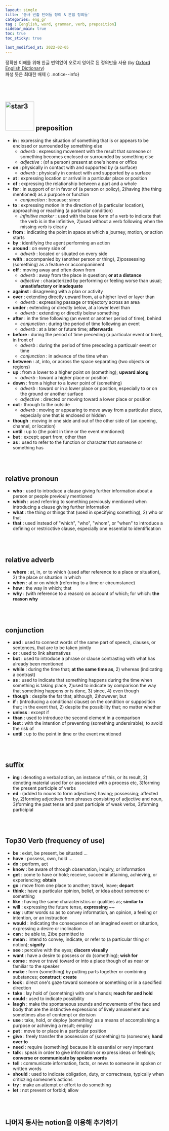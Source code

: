 ```yaml
---
layout: single
title: '동사 빈출 단어들 정리 & 문법 정의들'
categories: eng_gr
tag : [english, word, grammar, verb, preposition]
sidebar_main: true
toc: true
toc_sticky: true

last_modified_at: 2022-02-05
---
```


정확한 이해를 위해 한글 번역없이 오로지 영어로 된 정의만을 사용 (by [Oxford English Dictionary](https://www.oed.com/)) <br> 파생 뜻은 최대한 배제
{: .notice--info}

<br>
<br>

## <img width="91" alt="star3" src="https://user-images.githubusercontent.com/78655692/151471989-9e21d7a8-a7b6-44b0-b598-2bb204b56b00.png"> preposition

- **in** : expressing the situation of something that is or appears to be enclosed or surrounded by something else
  - *adverb* : expressing movement with the result that someone or something becomes enclosed or surrounded by something else
  - *adjective* : (of a person) present at one's home or office
- **on** : physically in contact with and supported by (a surface)
  - *adverb* : physically in contact with and supported by a surface
- **at** : expressing location or arrival in a particular place or position
- **of** : expressing the relationship between a part and a whole
- **for** : in support of or in favor of (a person or policy), 2)having (the thing mentioned) as a purpose or function
  - *conjunction* : because; since
- **to** : expressing motion in the direction of (a particular location), approaching or reaching (a particular condition)
  - *infinitive marker* : used with the base form of a verb to indicate that the verb is in the infinitive, 2)used without a verb following when the missing verb is clearly
- **from** : indicating the point in space at which a journey, motion, or action starts
- **by** : identifying the agent performing an action
- **around** : on every side of 
	- *adverb* : located or situated on every side
- **with** : accompanied by (another person or thing), 2)possessing (something) as a feature or accompaniment
- **off** : moving away and often down from 
	- *adverb* : away from the place in question; **or at a distance**
	- *adjective* : characterized by performing or feeling worse than usual; **unsatisfactory or inadequate**
- **against** : disagreeing with a plan or activity
- **over** : extending directly upward from, at a higher level or layer than
	- *adverb* : expressing passage or trajectory across an area
- **under** : extending or directly below, at a lower level than
	- *adverb* : extending or directly below something
- **after** : in the time following (an event or another period of time), behind
	- *conjunction* : during the period of time following an event
	-  *adverb* : at a later or future time; **afterwards**
- **before** : during the period of time preceding (a particular event or time), in front of
	- *adverb* : during the period of time preceding a particualr event or time
	- *conjunction* : in advance of the time when
- **between** : at, into, or across the space separating (two objects or regions)
- **up** : from a lower to a higher point on (something); **upward along**
	- *adverb* : toward a higher place or position
- **down** : from a higher to a lower point of (something)
	- *adverb* : toward or in a lower place or position, especially to or on the ground or another surface
	- *adjective* : directed or moving toward a lower place or position
- **out** : through to the outside
	- *adverb* : moving or appearing to move away from a particular place, especially one that is enclosed or hidden
- **though** : moving in one side and out of the other side of (an opening, channel, or location)
- **until** : up to (the point in time or the event mentioned)
- **but** : except; apart from; other than
- **as** : used to refer to the function or character that someone or something has

<br>
<br>

## relative pronoun

- **who** : used to introduce a clause giving further information about a person or people previouly mentioned
- **which** : used referring to something previously mentioned when introducing a clause giving further information
- **what** : the thing or things that (used in specifying something), 2) who or that
- **that** : used instead of "which", "who", "whom", or "when" to introduce a defining or restricctive clause, especially one essential to identification

<br>
<br>

## relative adverb

- **where** : at, in, or to which (used after reference to a place or situation), 2) the place or situation in which
- **when** : at or on which (referring to a time or circumstance)
- **how** : the way in which; that
- **why** : (with reference to a reason) on account of which; for which: **the reason why**

<br>
<br>

## conjunction

- **and** : used to connect words of the same part of speech, clauses, or sentences, that are to be taken jointly
- **or** : used to link alternatives
- **but** : used to introduce a phrase or clause contrasting with what has already been mentioned
- **while** : during the time that; **at the same time as**, 2) whereas (indicating a contrast)
- **as** : used to indicate that something happens during the time when something is taking place, 2)used to indicate by comparison the way that something happens or is done, 3) since, 4) even though
- **though** : despite the fat that; although, 2)however; but
- **if** : (introducing a conditional clause) on the condition or supposition that; in the event that, 2) despite the possibility that; no matter whether
- **unless** : except if
- **than** : used to introduce the second element in a comparison
- **lest** : with the intention of preventing (something undersirable); to avoid the risk of
- **until** : up to the point in time or the event mentioned

<br>
<br>

## suffix

- **ing** : denoting a verbal action, an instance of this, or its result, 2) denoting material used for or associated with a process etc, 3)forming the present participle of verbs
- **ed** : (added to nouns to form adjectives) having; possessing; affected by, 2)forming adjectives from phrases consisting of adjective and noun, 3)forming the past tense and past participle of weak verbs, 3)forming participial 

<br>
<br>

## Top30 Verb (frequency of use)

- **be** : exist, be present, be situated ...
- **have** : possess, own, hold ...
- **do** : perform, act
- **know** : be aware of through observation, inquiry, or information
- **get** : come to have or hold; receive, succed in attaining, achieving, or experiencing; **obtain**
- **go** : move from one place to another; travel, leave; **depart** 
- **think** : have a particular opinion, belief, or idea about someone or something 
- **like** : having the same characteristics or qualities as; **similar to**
- **will** : expressing the future tense, **expressing** ~~
- **say** : utter words so as to convey information, an opinion, a feeling or intention, or an instruction
- **would** : indicating the consequence of an imagined event or situation, expressing a desire or inclination
- **can** : be able to, 2)be permitted to
- **mean** : intend to convey, indicate, or refer to (a particular thing or notion); **signify**
- **see** : perceive with the eyes; **discern visually**
- **want** : have a desire to possess or do (something); **wish for**
- **come** : move or travel toward or into a place though of as near or familiar to the speaker
- **make** : form (something) by putting parts together or combining substances; **construct**; **create**
- **look** : direct one's gaze toward someone or something or in a specified direction
- **take** : lay hold of (something) with one's hands; **reach for and hold**
- **could** : used to indicate possibility
- **laugh** : make the spontaneous sounds and movements of the face and body that are the instinctive expressions of lively amusement and sometimes also of contempt or derision
- **use** : take, hold, or deploy (something) as a means of accomplishing a purpose or achieving a result; employ
- **put** : move to or place in a particular position
- **give** : freely transfer the possession of (something) to (someone); **hand over to**
- **need** : require (something) because it is essential or very important
- **talk** : speak in order to give information or express ideas or feelings; **converse or communicate by spoken words**
- **tell** : communicate information, facts, or news to someone in spoken or written words
- **should** : used to indicate obligation, duty, or correctness, typically when criticzing someone's actions
- **try** : make an attempt or effort to do something
- **let** : not prevent or forbid; allow

<br>
<br>

## 나머지 동사는 notion을 이용해 추가하기

<br>
<br>